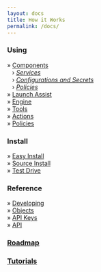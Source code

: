 ```yaml
---
layout: docs
title: How it Works
permalink: /docs/
---
```


### Using
 &raquo; [Components](/docs/components/)<br/>
 &nbsp;&nbsp;&nbsp;&rsaquo; _[Services](/docs/components#service-management)_<br/>
 &nbsp;&nbsp;&nbsp;&rsaquo; _[Configurations and Secrets](/docs/components#configurations-and-secrets)_<br/>
 &nbsp;&nbsp;&nbsp;&rsaquo; _[Policies](/docs/components#policies)_<br/>
 &raquo; [Launch Assist](/docs/launch-assist/)<br/>
 &raquo; [Engine](/docs/reflex-engine/)<br/>
 &raquo; [Tools](/docs/reflex-tools/)<br/>
 &raquo; [Actions](/docs/reflex-actions/)<br/>
 &raquo; [Policies](/docs/policies/)<br/>
### Install
 &raquo; [Easy Install](/docs/install#easy-install)<br/>
 &raquo; [Source Install](/docs/install#source-install)<br/>
 &raquo; [Test Drive](/docs/install#test-install)<br/>
### Reference
 &raquo; [Developing](/docs/developing/)<br/>
 &raquo; [Objects](/docs/objects/)<br/>
 &raquo; [API Keys](/docs/apikeys/)<br/>
 &raquo; [API](/docs/api/)<br/>
### [Roadmap](/docs/roadmap/)
### [Tutorials](/tut/)
